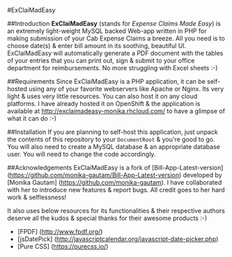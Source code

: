 #ExClaiMadEasy

##Introduction
**ExClaiMadEasy** (stands for *Expense Claims Made Easy*) is an extremely light-weight MySQL backed Web-app written in PHP for making submission of your Cab Expense Claims a breeze. All you need is to choose date(s) & enter bill amount in its soothing, beautiful UI. ExClaiMadEasy will automatically generate a PDF document with the tables of your entries that you can print out, sign & submit to your office department for reimbursements. No more struggling with Excel sheets :-)

##Requirements
Since ExClaiMadEasy is a PHP application, it can be self-hosted using any of your favorite webservers like Apache or Nginx. Its very light & uses very little resources. You can also host it on any cloud platforms. I have already hosted it on OpenShift & the application is available at http://exclaimadeasy-monika.rhcloud.com/ to have a glimpse of what it can do :-)

##Installation
If you are planning to self-host this application, just unpack the contents of this repository to your ``DocumentRoot`` & you're good to go. You will also need to create a MySQL database & an appropriate database user. You will need to change the code accordingly.

##Acknowledgements
ExClaiMadEasy is a fork of [Bill-App-Latest-version] (https://github.com/monika-gautam/Bill-App-Latest-version) developed by [Monika Gautam] (https://github.com/monika-gautam). I have collaborated with her to introduce new features & report bugs. All credit goes to her hard work & selflessness!

It also uses below resources for its functionalities & their respective authors deserve all the kudos & special thanks for their awesome products :-)

* [FPDF] (http://www.fpdf.org/)
* [jsDatePick] (http://javascriptcalendar.org/javascript-date-picker.php)
* [Pure CSS] (https://purecss.io/)
